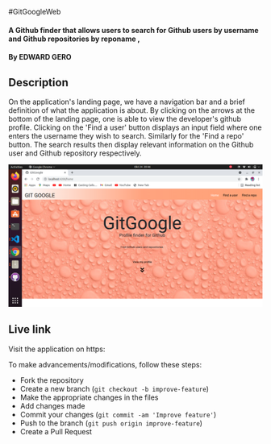 #GitGoogleWeb

#### A Github finder that allows users to search for Github users by username and Github repositories by reponame ,

#### By EDWARD GERO

## Description
On the application's landing page, we have a navigation bar and a brief definition of what the application is about. By clicking on the arrows at the bottom of the landing page, one is able to view the developer's github profile. Clicking on the 'Find a user' button displays an input field where one enters the username they wish to search. Similarly for the 'Find a repo' button. The search results then display relevant information on the Github user and Github repository respectively.

![landing](src/assets/images/landing.png)

## Live link
Visit the application on https:

To make advancements/modifications, follow these steps:

- Fork the repository
- Create a new branch (`git checkout -b improve-feature`)
- Make the appropriate changes in the files
- Add changes made
- Commit your changes (`git commit -am 'Improve feature'`)
- Push to the branch (`git push origin improve-feature`)
- Create a Pull Request 
